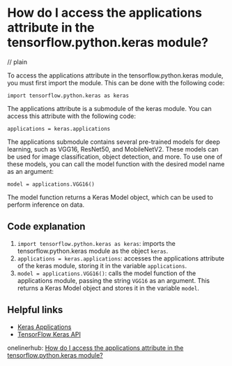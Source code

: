 # How do I access the applications attribute in the tensorflow.python.keras module?
// plain

To access the applications attribute in the tensorflow.python.keras module, you must first import the module. This can be done with the following code:

```
import tensorflow.python.keras as keras
```

The applications attribute is a submodule of the keras module. You can access this attribute with the following code:

```
applications = keras.applications
```

The applications submodule contains several pre-trained models for deep learning, such as VGG16, ResNet50, and MobileNetV2. These models can be used for image classification, object detection, and more. To use one of these models, you can call the model function with the desired model name as an argument:

```
model = applications.VGG16()
```

The model function returns a Keras Model object, which can be used to perform inference on data.

## Code explanation


1. `import tensorflow.python.keras as keras`: imports the tensorflow.python.keras module as the object `keras`.
2. `applications = keras.applications`: accesses the applications attribute of the keras module, storing it in the variable `applications`.
3. `model = applications.VGG16()`: calls the model function of the applications module, passing the string `VGG16` as an argument. This returns a Keras Model object and stores it in the variable `model`.

## Helpful links

- [Keras Applications](https://keras.io/applications/)
- [TensorFlow Keras API](https://www.tensorflow.org/api_docs/python/tf/keras)

onelinerhub: [How do I access the applications attribute in the tensorflow.python.keras module?](https://onelinerhub.com/python-tensorflow/how-do-i-access-the-applications-attribute-in-the-tensorflow-python-keras-module)